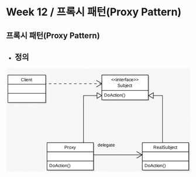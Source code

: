 # Week 12 / 프록시 패턴(Proxy Pattern)

## 프록시 패턴(Proxy Pattern)
- 정의
  - 
  
![01](https://github.com/canyuo/canyuo.github.io/blob/main/week12_image1.png)

```cpp
```
